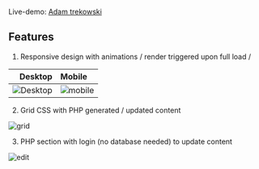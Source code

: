 Live-demo: [Adam trekowski](http://www.farmerolaf.com/hero-php)

## Features

1. Responsive design with animations / render triggered upon full load / 

Desktop | Mobile
-------:|:------
![Desktop](https://i.postimg.cc/Wz0Pd733/trekowski1.png) | ![mobile](https://i.postimg.cc/JnfL7FRv/trekowski2.png)

2. Grid CSS with PHP generated / updated content

![grid](https://i.postimg.cc/JnD8L8Cj/trekowski3.png)

3. PHP section with login (no database needed) to update content

![edit](https://i.postimg.cc/sDZMcFBQ/trekowski4.png)
